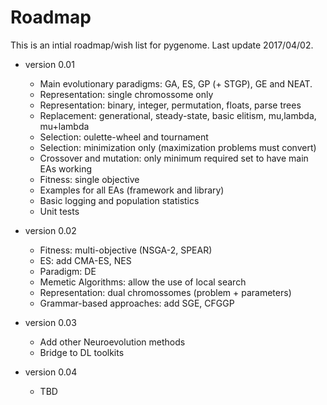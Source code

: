 # Roadmap

This is an intial roadmap/wish list for pygenome.
Last update 2017/04/02.

* version 0.01

  + Main evolutionary paradigms: GA, ES, GP (+ STGP), GE and NEAT.
  + Representation: single chromossome only
  + Representation: binary, integer, permutation, floats, parse trees
  + Replacement: generational, steady-state, basic elitism, mu,lambda, mu+lambda
  + Selection: oulette-wheel and tournament
  + Selection: minimization only (maximization problems must convert)
  + Crossover and mutation: only minimum required set to have main EAs working
  + Fitness: single objective
  + Examples for all EAs (framework and library)
  + Basic logging and population statistics
  + Unit tests

* version 0.02

  + Fitness: multi-objective (NSGA-2, SPEAR)
  + ES: add CMA-ES, NES
  + Paradigm: DE
  + Memetic Algorithms: allow the use of local search
  + Representation: dual chromossomes (problem + parameters)
  + Grammar-based approaches: add SGE, CFGGP

* version 0.03

  + Add other Neuroevolution methods
  + Bridge to DL toolkits

* version 0.04

  + TBD